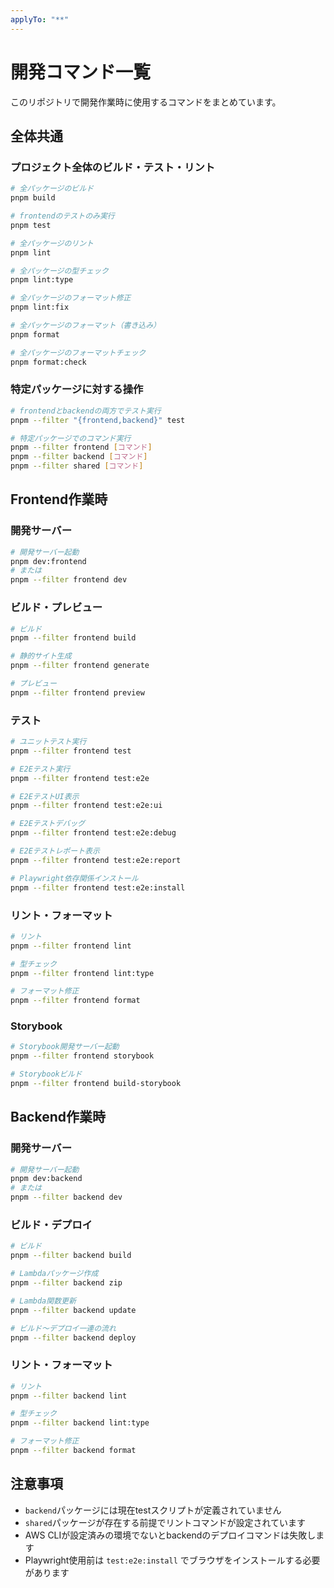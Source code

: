 ```yaml
---
applyTo: "**"
---
```


# 開発コマンド一覧

このリポジトリで開発作業時に使用するコマンドをまとめています。

## 全体共通

### プロジェクト全体のビルド・テスト・リント

```bash
# 全パッケージのビルド
pnpm build

# frontendのテストのみ実行
pnpm test

# 全パッケージのリント
pnpm lint

# 全パッケージの型チェック
pnpm lint:type

# 全パッケージのフォーマット修正
pnpm lint:fix

# 全パッケージのフォーマット（書き込み）
pnpm format

# 全パッケージのフォーマットチェック
pnpm format:check
```

### 特定パッケージに対する操作

```bash
# frontendとbackendの両方でテスト実行
pnpm --filter "{frontend,backend}" test

# 特定パッケージでのコマンド実行
pnpm --filter frontend [コマンド]
pnpm --filter backend [コマンド]
pnpm --filter shared [コマンド]
```

## Frontend作業時

### 開発サーバー

```bash
# 開発サーバー起動
pnpm dev:frontend
# または
pnpm --filter frontend dev
```

### ビルド・プレビュー

```bash
# ビルド
pnpm --filter frontend build

# 静的サイト生成
pnpm --filter frontend generate

# プレビュー
pnpm --filter frontend preview
```

### テスト

```bash
# ユニットテスト実行
pnpm --filter frontend test

# E2Eテスト実行
pnpm --filter frontend test:e2e

# E2EテストUI表示
pnpm --filter frontend test:e2e:ui

# E2Eテストデバッグ
pnpm --filter frontend test:e2e:debug

# E2Eテストレポート表示
pnpm --filter frontend test:e2e:report

# Playwright依存関係インストール
pnpm --filter frontend test:e2e:install
```

### リント・フォーマット

```bash
# リント
pnpm --filter frontend lint

# 型チェック
pnpm --filter frontend lint:type

# フォーマット修正
pnpm --filter frontend format
```

### Storybook

```bash
# Storybook開発サーバー起動
pnpm --filter frontend storybook

# Storybookビルド
pnpm --filter frontend build-storybook
```

## Backend作業時

### 開発サーバー

```bash
# 開発サーバー起動
pnpm dev:backend
# または
pnpm --filter backend dev
```

### ビルド・デプロイ

```bash
# ビルド
pnpm --filter backend build

# Lambdaパッケージ作成
pnpm --filter backend zip

# Lambda関数更新
pnpm --filter backend update

# ビルド〜デプロイ一連の流れ
pnpm --filter backend deploy
```

### リント・フォーマット

```bash
# リント
pnpm --filter backend lint

# 型チェック
pnpm --filter backend lint:type

# フォーマット修正
pnpm --filter backend format
```

## 注意事項

- `backend`パッケージには現在testスクリプトが定義されていません
- `shared`パッケージが存在する前提でリントコマンドが設定されています
- AWS CLIが設定済みの環境でないとbackendのデプロイコマンドは失敗します
- Playwright使用前は `test:e2e:install` でブラウザをインストールする必要があります

